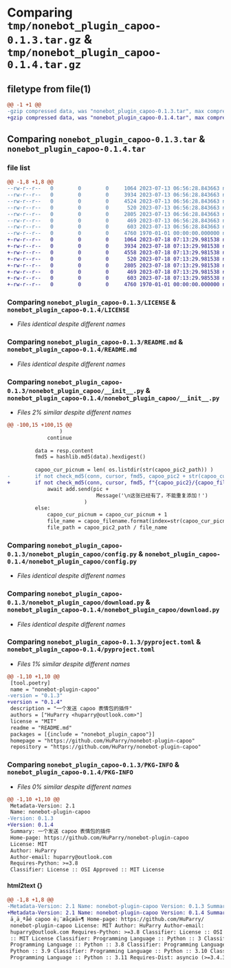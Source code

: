 # Comparing `tmp/nonebot_plugin_capoo-0.1.3.tar.gz` & `tmp/nonebot_plugin_capoo-0.1.4.tar.gz`

## filetype from file(1)

```diff
@@ -1 +1 @@
-gzip compressed data, was "nonebot_plugin_capoo-0.1.3.tar", max compression
+gzip compressed data, was "nonebot_plugin_capoo-0.1.4.tar", max compression
```

## Comparing `nonebot_plugin_capoo-0.1.3.tar` & `nonebot_plugin_capoo-0.1.4.tar`

### file list

```diff
@@ -1,8 +1,8 @@
--rw-r--r--   0        0        0     1064 2023-07-13 06:56:28.843663 nonebot_plugin_capoo-0.1.3/LICENSE
--rw-r--r--   0        0        0     3934 2023-07-13 06:56:28.843663 nonebot_plugin_capoo-0.1.3/README.md
--rw-r--r--   0        0        0     4524 2023-07-13 06:56:28.843663 nonebot_plugin_capoo-0.1.3/nonebot_plugin_capoo/__init__.py
--rw-r--r--   0        0        0      520 2023-07-13 06:56:28.843663 nonebot_plugin_capoo-0.1.3/nonebot_plugin_capoo/config.py
--rw-r--r--   0        0        0     2805 2023-07-13 06:56:28.843663 nonebot_plugin_capoo-0.1.3/nonebot_plugin_capoo/download.py
--rw-r--r--   0        0        0      469 2023-07-13 06:56:28.843663 nonebot_plugin_capoo-0.1.3/nonebot_plugin_capoo/sqlite.py
--rw-r--r--   0        0        0      603 2023-07-13 06:56:28.843663 nonebot_plugin_capoo-0.1.3/pyproject.toml
--rw-r--r--   0        0        0     4760 1970-01-01 00:00:00.000000 nonebot_plugin_capoo-0.1.3/PKG-INFO
+-rw-r--r--   0        0        0     1064 2023-07-18 07:13:29.981538 nonebot_plugin_capoo-0.1.4/LICENSE
+-rw-r--r--   0        0        0     3934 2023-07-18 07:13:29.981538 nonebot_plugin_capoo-0.1.4/README.md
+-rw-r--r--   0        0        0     4558 2023-07-18 07:13:29.981538 nonebot_plugin_capoo-0.1.4/nonebot_plugin_capoo/__init__.py
+-rw-r--r--   0        0        0      520 2023-07-18 07:13:29.981538 nonebot_plugin_capoo-0.1.4/nonebot_plugin_capoo/config.py
+-rw-r--r--   0        0        0     2805 2023-07-18 07:13:29.981538 nonebot_plugin_capoo-0.1.4/nonebot_plugin_capoo/download.py
+-rw-r--r--   0        0        0      469 2023-07-18 07:13:29.981538 nonebot_plugin_capoo-0.1.4/nonebot_plugin_capoo/sqlite.py
+-rw-r--r--   0        0        0      603 2023-07-18 07:13:29.985538 nonebot_plugin_capoo-0.1.4/pyproject.toml
+-rw-r--r--   0        0        0     4760 1970-01-01 00:00:00.000000 nonebot_plugin_capoo-0.1.4/PKG-INFO
```

### Comparing `nonebot_plugin_capoo-0.1.3/LICENSE` & `nonebot_plugin_capoo-0.1.4/LICENSE`

 * *Files identical despite different names*

### Comparing `nonebot_plugin_capoo-0.1.3/README.md` & `nonebot_plugin_capoo-0.1.4/README.md`

 * *Files identical despite different names*

### Comparing `nonebot_plugin_capoo-0.1.3/nonebot_plugin_capoo/__init__.py` & `nonebot_plugin_capoo-0.1.4/nonebot_plugin_capoo/__init__.py`

 * *Files 2% similar despite different names*

```diff
@@ -100,15 +100,15 @@
                 )
             continue
             
         data = resp.content
         fmd5 = hashlib.md5(data).hexdigest()
 
         capoo_cur_picnum = len( os.listdir(str(capoo_pic2_path)) )
-        if not check_md5(conn, cursor, fmd5, capoo_pic2 + str(capoo_cur_picnum + 1)) :
+        if not check_md5(conn, cursor, fmd5, f"{capoo_pic2}/{capoo_filename.format(index=str(capoo_cur_picnum + 1))}") :
             await add.send(pic + 
                             Message('\n这张已经有了，不能重复添加！')   
                         )
         else:
             capoo_cur_picnum = capoo_cur_picnum + 1
             file_name = capoo_filename.format(index=str(capoo_cur_picnum))
             file_path = capoo_pic2_path / file_name
```

### Comparing `nonebot_plugin_capoo-0.1.3/nonebot_plugin_capoo/config.py` & `nonebot_plugin_capoo-0.1.4/nonebot_plugin_capoo/config.py`

 * *Files identical despite different names*

### Comparing `nonebot_plugin_capoo-0.1.3/nonebot_plugin_capoo/download.py` & `nonebot_plugin_capoo-0.1.4/nonebot_plugin_capoo/download.py`

 * *Files identical despite different names*

### Comparing `nonebot_plugin_capoo-0.1.3/pyproject.toml` & `nonebot_plugin_capoo-0.1.4/pyproject.toml`

 * *Files 1% similar despite different names*

```diff
@@ -1,10 +1,10 @@
 [tool.poetry]
 name = "nonebot-plugin-capoo"
-version = "0.1.3"
+version = "0.1.4"
 description = "一个发送 capoo 表情包的插件"
 authors = ["HuParry <huparry@outlook.com>"]
 license = "MIT"
 readme = "README.md"
 packages = [{include = "nonebot_plugin_capoo"}]
 homepage = "https://github.com/HuParry/nonebot-plugin-capoo"
 repository = "https://github.com/HuParry/nonebot-plugin-capoo"
```

### Comparing `nonebot_plugin_capoo-0.1.3/PKG-INFO` & `nonebot_plugin_capoo-0.1.4/PKG-INFO`

 * *Files 0% similar despite different names*

```diff
@@ -1,10 +1,10 @@
 Metadata-Version: 2.1
 Name: nonebot-plugin-capoo
-Version: 0.1.3
+Version: 0.1.4
 Summary: 一个发送 capoo 表情包的插件
 Home-page: https://github.com/HuParry/nonebot-plugin-capoo
 License: MIT
 Author: HuParry
 Author-email: huparry@outlook.com
 Requires-Python: >=3.8
 Classifier: License :: OSI Approved :: MIT License
```

#### html2text {}

```diff
@@ -1,8 +1,8 @@
-Metadata-Version: 2.1 Name: nonebot-plugin-capoo Version: 0.1.3 Summary:
+Metadata-Version: 2.1 Name: nonebot-plugin-capoo Version: 0.1.4 Summary:
 ä¸ä¸ªåé capoo è¡¨æåçæä»¶ Home-page: https://github.com/HuParry/
 nonebot-plugin-capoo License: MIT Author: HuParry Author-email:
 huparry@outlook.com Requires-Python: >=3.8 Classifier: License :: OSI Approved
 :: MIT License Classifier: Programming Language :: Python :: 3 Classifier:
 Programming Language :: Python :: 3.8 Classifier: Programming Language ::
 Python :: 3.9 Classifier: Programming Language :: Python :: 3.10 Classifier:
 Programming Language :: Python :: 3.11 Requires-Dist: asyncio (>=3.4.3)
```

